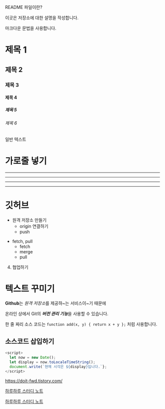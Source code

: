 README 파일이란?

이곳은 저장소에 대한 설명을 작성합니다.

마크다운 문법을 사용합니다.

# 제목 1
## 제목 2
### 제목 3
#### 제목 4
##### 제목 5
###### 제목 6

일반 텍스트

# 가로줄 넣기
---
- - - -
***
* * *

# 깃허브

+ 원격 저장소 만들기
  - origin 연결하기
  * push
* fetch, pull
  * fetch
  * merge
  * pull

4. 협업하기

# 텍스트 꾸미기
**Github**는 *원격 저장소*를 제공하~는 서비스이~기 때문에

온라인 상에서 Git의 ***버전 관리 기능***을 사용할 수 있습니다.

한 줄 짜리 소스 코드는 `function add(x, y) { return x + y };` 처럼 사용합니다.

## 소스코드 삽입하기

```Javascript
<script>
  let now = new Date();
  let display = now.toLocaleTimeString();
  document.write(`현재 시각은 ${display}입니다.`};
</script>
```

<https://doit-fwd.tistory.com/>

[하루하루 스터디 노트](https://doit-fwd.tistory.com/)

[하루하루 스터디 노트](https://doit-fwd.tistory.com/, "프런트엔드 개발 팁")
